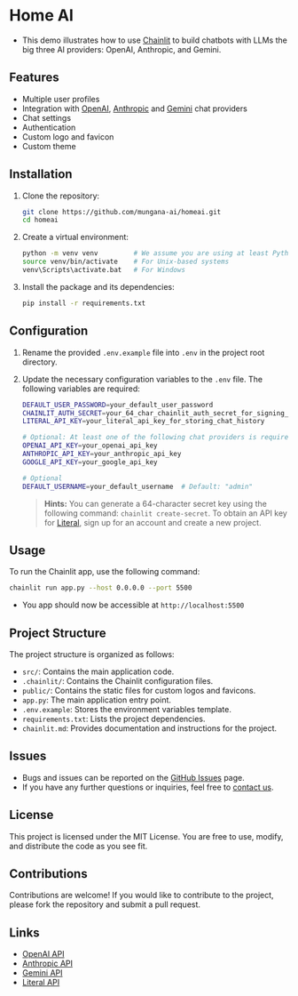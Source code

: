# Home AI

* This demo illustrates how to use [Chainlit](https://github.com/Chainlit/chainlit) to build chatbots with LLMs the big
  three AI providers: OpenAI, Anthropic, and Gemini.

## Features

- Multiple user profiles
- Integration with [OpenAI](https://openai.com/), [Anthropic](https://www.anthropic.com/)
  and [Gemini](https://www.gemini.com/) chat providers
- Chat settings
- Authentication
- Custom logo and favicon
- Custom theme

## Installation

1. Clone the repository:

   ```bash
   git clone https://github.com/mungana-ai/homeai.git
   cd homeai
   ```

2. Create a virtual environment:

   ```bash
   python -m venv venv         # We assume you are using at least Python 3.10
   source venv/bin/activate    # For Unix-based systems
   venv\Scripts\activate.bat   # For Windows
   ```

3. Install the package and its dependencies:

   ```bash
   pip install -r requirements.txt
   ```

## Configuration

1. Rename the provided `.env.example` file into `.env` in the project root directory.

2. Update the necessary configuration variables to the `.env` file. The following variables are required:

   ```bash
   DEFAULT_USER_PASSWORD=your_default_user_password
   CHAINLIT_AUTH_SECRET=your_64_char_chainlit_auth_secret_for_signing_tokens
   LITERAL_API_KEY=your_literal_api_key_for_storing_chat_history
   
   # Optional: At least one of the following chat providers is required
   OPENAI_API_KEY=your_openai_api_key
   ANTHROPIC_API_KEY=your_anthropic_api_key
   GOOGLE_API_KEY=your_google_api_key
   
   # Optional
   DEFAULT_USERNAME=your_default_username  # Default: "admin"
   ```

    > **Hints:** You can generate a 64-character secret key using the following command: `chainlit create-secret`. To
    > obtain an API key for [Literal](https://literal.chainlit.com), sign up for an account and create a new project.

## Usage

To run the Chainlit app, use the following command:

```bash
chainlit run app.py --host 0.0.0.0 --port 5500
```

* You app should now be accessible at `http://localhost:5500`

## Project Structure

The project structure is organized as follows:

- `src/`: Contains the main application code.
- `.chainlit/`: Contains the Chainlit configuration files.
- `public/`: Contains the static files for custom logos and favicons.
- `app.py`: The main application entry point.
- `.env.example`: Stores the environment variables template.
- `requirements.txt`: Lists the project dependencies.
- `chainlit.md`: Provides documentation and instructions for the project.

## Issues

- Bugs and issues can be reported on the [GitHub Issues](https://github.com/mungana-ai/homeai/issues) page.
- If you have any further questions or inquiries, feel free to [contact us](mailto://info@mungana.com). 

## License

This project is licensed under the MIT License. You are free to use, modify, and distribute the code as you see fit.

## Contributions

Contributions are welcome! If you would like to contribute to the project, please fork the repository and submit a pull
request.


## Links

* [OpenAI API](https://platform.openai.com/docs/quickstart)
* [Anthropic API](https://docs.anthropic.com/en/api/getting-started)
* [Gemini API](https://ai.google.dev/gemini-api/docs/api-key)
* [Literal API](https://cloud.getliteral.ai/)
